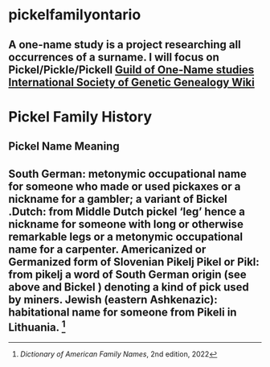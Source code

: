 # pickelfamilyontario
A one-name study is a project researching all occurrences of a surname. I will focus on Pickel/Pickle/Pickell
[Guild of One-Name studies](https://one-name.org/Results)
[International Society of Genetic Genealogy Wiki](https://isogg.org/wiki/One-name_study)
---
# Pickel Family History
## Pickel Name Meaning
**South German:** metonymic occupational name for someone who made or used pickaxes or a nickname for a gambler; a variant of Bickel .**Dutch:** from Middle Dutch pickel ‘leg’ hence a nickname for someone with long or otherwise remarkable legs or a metonymic occupational name for a carpenter. Americanized or Germanized form of Slovenian Pikelj Pikel or Pikl: from pikelj a word of South German origin (see above and Bickel ) denoting a kind of pick used by miners. 
**Jewish (eastern Ashkenazic):** habitational name for someone from Pikeli in Lithuania. [^1]
---
[^1]: *Dictionary of American Family Names*, 2nd edition, 2022

